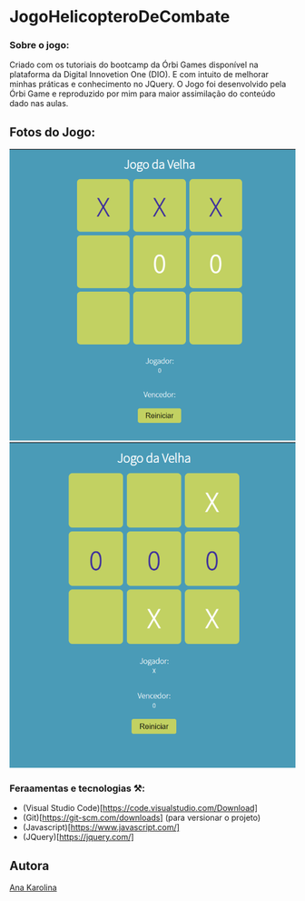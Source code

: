 # JogoHelicopteroDeCombate
### Sobre o jogo:

Criado com os tutoriais do bootcamp da Órbi Games disponível na plataforma da Digital Innovetion One (DIO). E com intuito de melhorar minhas práticas e conhecimento no JQuery.
O Jogo foi desenvolvido pela Órbi Game e reproduzido por mim para maior assimilação do conteúdo dado nas aulas.

## Fotos do Jogo:

![Print 01](https://github.com/kasvrol/jogo-da-velha/blob/main/print01.png)
![Print 02](https://github.com/kasvrol/jogo-da-velha/blob/main/print02.png)

### Feraamentas e tecnologias ⚒:
  * (Visual Studio Code)[https://code.visualstudio.com/Download]
  * (Git)[https://git-scm.com/downloads] (para versionar o projeto)
  * (Javascript)[https://www.javascript.com/]
  * (JQuery)[https://jquery.com/]
 
## Autora
[Ana Karolina](https://github.com/kasvrol)
